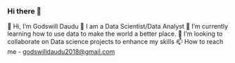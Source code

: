 ### Hi there 👋
👋 Hi, I’m Godswill Daudu
👀 I am a Data Scientist/Data Analyst
🌱 I’m currently learning how to use data to make the world a better place.
💞️ I’m looking to collaborate on Data science projects to enhance my skills
📫 How to reach me - godswilldaudu2018@gmail.com

<!--
**Dev-Godswill/Dev-Godswill** is a ✨ _special_ ✨ repository because its `README.md` (this file) appears on your GitHub profile.

Here are some ideas to get you started:

- 🔭 I’m currently working on ...
- 🌱 I’m currently learning ...
- 👯 I’m looking to collaborate on ...
- 🤔 I’m looking for help with ...
- 💬 Ask me about ...
- 📫 How to reach me: ...
- 😄 Pronouns: ...
- ⚡ Fun fact: ...
-->
